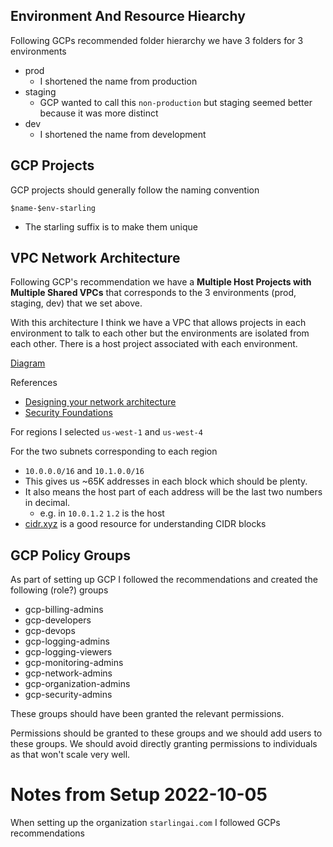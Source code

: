 ## Environment And Resource Hiearchy

Following GCPs recommended folder hierarchy we have 3 folders for 3 environments

* prod
  * I shortened the name from production
* staging
  *  GCP wanted to call this `non-production` but staging seemed better because it was more distinct
* dev
  *  I shortened the name from development

## GCP Projects 

GCP projects should generally follow the naming convention

`$name-$env-starling`

* The starling suffix is to make them unique


## VPC Network Architecture

Following GCP's recommendation we have a **Multiple Host Projects with Multiple Shared VPCs**
that corresponds to the 3 environments (prod, staging, dev) that we set above.

With this architecture I think we have a VPC that allows projects in each environment to talk to each other
but the environments are isolated from each other. There is a host project associated with each environment.

[Diagram](./images/shared_vpc_architecture_diagram.svg)

References

* [Designing your network architecture](https://cloud.google.com/architecture/framework/system-design/networking?_ga=2.228904924.-1724403252.1664976400)
* [Security Foundations](https://cloud.google.com/architecture/security-foundations?_ga=2.228904924.-1724403252.1664976400)


For regions I selected `us-west-1` and `us-west-4`

For the two subnets corresponding to each region

 * `10.0.0.0/16` and `10.1.0.0/16`
 * This gives us ~65K addresses in each block which should be plenty. 
 * It also means the host part of each address will be the last two numbers in decimal.
   * e.g. in `10.0.1.2` `1.2` is the host
 * [cidr.xyz](https://cidr.xyz/) is a good resource for understanding CIDR blocks


## GCP Policy Groups

As part of setting up GCP I followed the recommendations and created the following (role?) groups

* gcp-billing-admins
* gcp-developers
* gcp-devops
* gcp-logging-admins
* gcp-logging-viewers
* gcp-monitoring-admins
* gcp-network-admins
* gcp-organization-admins
* gcp-security-admins

These groups should have been granted the relevant permissions.

Permissions should be granted to these groups and we should add users to these groups. We should avoid directly
granting permissions to individuals as that won't scale very well.

# Notes from Setup 2022-10-05

When setting up the organization `starlingai.com` I followed GCPs recommendations




